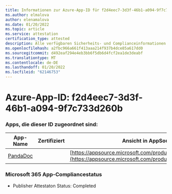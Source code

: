 ```yaml
---
title: Informationen zur Azure-App-ID für f2d4eec7-3d3f-46b1-a094-9f7c733d260b
ms.author: elmalova
author: elenamalova
ms.date: 01/20/2022
ms.topic: article
ms.service: attestation
certification_type: attested
description: Alle verfügbaren Sicherheits- und Complianceinformationen für f2d4eec7-3d3f-46b1-a094-9f7c733d260b.
ms.openlocfilehash: a2fbc966a661f413aaa214f937b4dce85a617dd0
ms.sourcegitcommit: d492eaf294e4eb3bb6f5db6d4fcf2ea1de3deabf
ms.translationtype: MT
ms.contentlocale: de-DE
ms.lasthandoff: 01/20/2022
ms.locfileid: "62146753"
---
```

# <a name="azure-app-id-f2d4eec7-3d3f-46b1-a094-9f7c733d260b"></a>Azure-App-ID: f2d4eec7-3d3f-46b1-a094-9f7c733d260b


### <a name="apps-associated-with-this-id"></a>Apps, die dieser ID zugeordnet sind:
| **App-Name** | **Zertifiziert** | **Ansicht in AppSource** |
|--------------|---------------|-----------------------|
| [PandaDoc](https://docs.microsoft.com/microsoft-365-app-certification/forward/WA200002927) |  | [https://appsource.microsoft.com/product/office/WA200002927](https://appsource.microsoft.com/product/office/WA200002927) |

### <a name="microsoft-365-app-compliance-status"></a>Microsoft 365 App-Compliancestatus
- Publisher Attestaton Status: Completed
